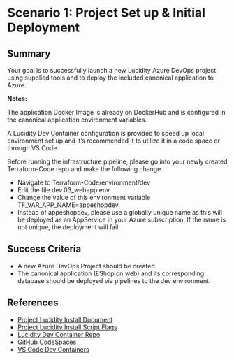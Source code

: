 # Scenario 1: Project Set up & Initial Deployment

## Summary

Your goal is to successfully launch a new Lucidity Azure DevOps project using supplied tools and to deploy the included canonical application to Azure.

**Notes:**

The application Docker Image is already on DockerHub and is configured in the canonical application environment variables.

A Lucidity Dev Container configuration is provided to speed up local environment set up and it’s recommended it to utilize it in a code space or through VS Code

Before running the infrastructure pipeline, please go into your newly created Terraform-Code repo and make the following change.

* Navigate to Terraform-Code/environment/dev
* Edit the file dev.03_webapp.env
* Change the value of this environment variable TF_VAR_APP_NAME=appeshopdev.
* Instead of appeshopdev, please use a globally unique name as this will be deployed as an AppService in your Azure subscription. If the name is not unique, the deployment will fail.

## Success Criteria

* A new Azure DevOps Project should be created.
* The canonical application (EShop on web) and its corresponding database should be deployed via pipelines to the dev environment.

## References

* [Project Lucidity Install Document](https://dev.azure.com/csedevops/terraform-template-public/_git/Terraform-Pipelines?path=%2Fdocs%2FPROJECT_INSTALLATION.md&_a=preview)
* [Project Lucidity Install Script Flags](https://dev.azure.com/csedevops/terraform-template-public/_git/Terraform-Pipelines?path=%2Fdocs%2FINSTALL_SCRIPT_FLAGS.md&_a=preview)
* [Lucidity Dev Container Repo](https://github.com/rguthrie-ghec/lucidity-hack)
* [GitHub CodeSpaces](https://github.com/features/codespaces)
* [VS Code Dev Containers](https://code.visualstudio.com/docs/remote/containers)

